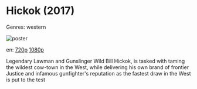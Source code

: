 # Hickok (2017)

Genres: western

![poster](http://image.tmdb.org/t/p/w500/nZdifMku2bcZKZCu7xyrVEU09Le.jpg)

en:
  [720p](magnet:?xt=urn:btih:7955527A02241E5782F4BC1BA11D66A62C84C268&tr=udp://glotorrents.pw:6969/announce&tr=udp://tracker.opentrackr.org:1337/announce&tr=udp://torrent.gresille.org:80/announce&tr=udp://tracker.openbittorrent.com:80&tr=udp://tracker.coppersurfer.tk:6969&tr=udp://tracker.leechers-paradise.org:6969&tr=udp://p4p.arenabg.ch:1337&tr=udp://tracker.internetwarriors.net:1337)
  [1080p](magnet:?xt=urn:btih:9AD1A21FB2A5C42D9EA09295754FE29B8E98CA45&tr=udp://glotorrents.pw:6969/announce&tr=udp://tracker.opentrackr.org:1337/announce&tr=udp://torrent.gresille.org:80/announce&tr=udp://tracker.openbittorrent.com:80&tr=udp://tracker.coppersurfer.tk:6969&tr=udp://tracker.leechers-paradise.org:6969&tr=udp://p4p.arenabg.ch:1337&tr=udp://tracker.internetwarriors.net:1337)
  


Legendary Lawman and Gunslinger Wild Bill Hickok, is tasked with taming the wildest cow-town in the West, while delivering his own brand of frontier Justice and infamous gunfighter's reputation as the fastest draw in the West is put to the test